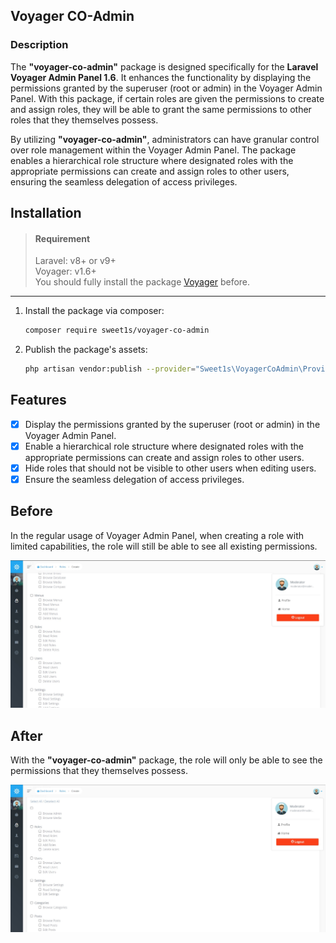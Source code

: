 ## Voyager CO-Admin

### Description

The **"voyager-co-admin"** package is designed specifically for the **Laravel Voyager Admin Panel 1.6**. It enhances the functionality by displaying the permissions granted by the superuser (root or admin) in the Voyager Admin Panel. With this package, if certain roles are given the permissions to create and assign roles, they will be able to grant the same permissions to other roles that they themselves possess.

By utilizing **"voyager-co-admin"**, administrators can have granular control over role management within the Voyager Admin Panel. The package enables a hierarchical role structure where designated roles with the appropriate permissions can create and assign roles to other users, ensuring the seamless delegation of access privileges.

## Installation


> #### Requirement
> Laravel: v8+ or v9+  
> Voyager: v1.6+  
> You should fully install the package [Voyager](https://github.com/the-control-group/voyager) before.
---

1. Install the package via composer:
    ```bash
    composer require sweet1s/voyager-co-admin
    ```
2. Publish the package's assets:
    ```bash
    php artisan vendor:publish --provider="Sweet1s\VoyagerCoAdmin\Providers\VoyagerCoAdminServiceProvider"
    ```

## Features

- [x] Display the permissions granted by the superuser (root or admin) in the Voyager Admin Panel.
- [x] Enable a hierarchical role structure where designated roles with the appropriate permissions can create and assign roles to other users.
- [X] Hide roles that should not be visible to other users when editing users.
- [x] Ensure the seamless delegation of access privileges.

## Before

In the regular usage of Voyager Admin Panel, when creating a role with limited capabilities, the role will still be able to see all existing permissions.

![Before](./.docs/images/before__using.jpg)

## After

With the **"voyager-co-admin"** package, the role will only be able to see the permissions that they themselves possess.

![After](./.docs/images/after__using.jpg)




